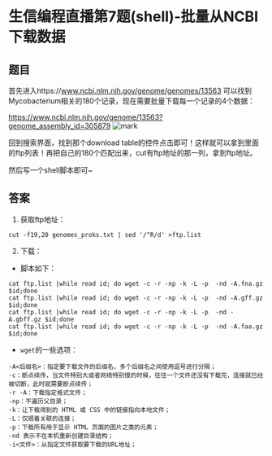 # 生信编程直播第7题(shell)-批量从NCBI下载数据

## 题目

首先进入https://www.ncbi.nlm.nih.gov/genome/genomes/13563 可以找到Mycobacterium相关的180个记录，现在需要批量下载每一个记录的4个数据：

https://www.ncbi.nlm.nih.gov/genome/13563?genome_assembly_id=305879
![mark](http://oo3g995ih.bkt.clouddn.com/blog/180129/gG2dikcKaE.png?imageslim)

回到搜索界面，找到那个download table的控件点击即可！这样就可以拿到里面的ftp列表！再把自己的180个匹配出来，cut有ftp地址的那一列，拿到ftp地址。

然后写一个shell脚本即可~

## 答案

1. 获取ftp地址：

```shell
cut -f19,20 genomes_proks.txt | sed '/^R/d' >ftp.list
```

2. 下载：

- 脚本如下：

```shell
cat ftp.list |while read id; do wget -c -r -np -k -L -p  -nd -A.fna.gz $id;done
cat ftp.list |while read id; do wget -c -r -np -k -L -p  -nd -A.gff.gz $id;done
cat ftp.list |while read id; do wget -c -r -np -k -L -p  -nd -A.gbff.gz $id;done
cat ftp.list |while read id; do wget -c -r -np -k -L -p  -nd -A.faa.gz $id;done
```

- `wget`的一些选项：

```shell
-A<后缀名>：指定要下载文件的后缀名，多个后缀名之间使用逗号进行分隔；
-c：断点续传，当文件特别大或者网络特别慢的时候，往往一个文件还没有下载完，连接就已经被切断，此时就需要断点续传；
-r -A：下载指定格式文件；
-np：不遍历父目录；
-k：让下载得到的 HTML 或 CSS 中的链接指向本地文件；
-L：仅顺着关联的连接；
-p：下载所有用于显示 HTML 页面的图片之类的元素；
-nd 表示不在本机重新创建目录结构；
-i<文件>：从指定文件获取要下载的URL地址；
```
